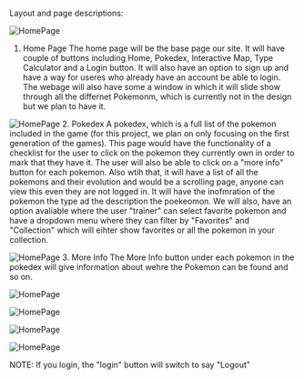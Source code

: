 Layout and page descriptions:

![HomePage](https://github.com/Jeenilpatel/cs326-final-Pi/blob/master/Docs/Layout/HomePage.JPG "Home Page")
1. Home Page
The home page will be the base page our site. It will have couple of buttons including Home, Pokedex, Interactive Map, Type Calculator and a Login button. It will also have an option to sign up and have a way for useres who already have an account be able to login. The webage will also have some a window in which it will slide show through all the differnet Pokemonm, which is currently not in the design but we plan to have it.

![HomePage](https://github.com/Jeenilpatel/cs326-final-Pi/blob/master/Docs/Layout/Pokedex.JPG "Pokedex")
2. Pokedex
A pokedex, which is a full list of the pokemon included in the game (for this project, we plan on only focusing on the first generation of the games). This page would have the functionality of a checklist for the user to click on the pokemon they currently own in order to mark that they have it. The user will also be able to click on a "more info" button for each pokemon. Also wtih that, it will have a list of all the pokemons and their evolution and would be a scrolling page, anyone can view this even they are not logged in. It will have the inofmration of the pokemon the type ad the description the poekeomon. We will also, have an option avaliable where the user "trainer" can select favorite pokemon and have a dropdown menu where they can filter by "Favorites" and "Collection" which will eihter show favorites or all the pokemon in your collection.

![HomePage](https://github.com/Jeenilpatel/cs326-final-Pi/blob/master/Docs/Layout/PokedexMoreInfo.JPG "Click More Info on Pokedex")
3. More Info 
The More Info button under each pokemon in the pokedex will give information about wehre the Pokemon can be found and so on. 

![HomePage](https://github.com/Jeenilpatel/cs326-final-Pi/blob/master/Docs/Layout/InteractiveMap.JPG "Interactive Map")

![HomePage](https://github.com/Jeenilpatel/cs326-final-Pi/blob/master/Docs/Layout/MoreInfoInteractiveMap.JPG "Click on a location on the map")

![HomePage](https://github.com/Jeenilpatel/cs326-final-Pi/blob/master/Docs/Layout/TypeCalculator.JPG "Type Calculator")

![HomePage](https://github.com/Jeenilpatel/cs326-final-Pi/blob/master/Docs/Layout/Login.JPG "Login")


NOTE: 
If you login, the "login" button will switch to say "Logout"